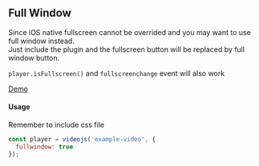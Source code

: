 ## Full Window

Since iOS native fullscreen cannot be overrided and you may want to use full window instead. <br>
Just include the plugin and the fullscreen button will be replaced by full window button.

`player.isFullscreen()` and `fullscreenchange` event will also work

[Demo](https://pong420.github.io/videojs-plus/examples/fullwindow.html)

#### Usage

Remember to include css file

```js
const player = videojs('example-video', {
  fullwindow: true
});
```

